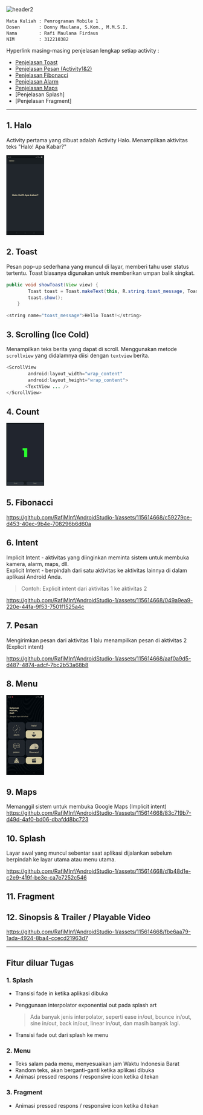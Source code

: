 ![header2](https://github.com/RafiMlnf/AndroidStudio-1/assets/115614668/3aff9ed7-100a-4edc-8eea-34391c0d29a4)

```
Mata Kuliah : Pemrograman Mobile 1
Dosen       : Donny Maulana, S.Kom., M.M.S.I.
Nama        : Rafi Maulana Firdaus
NIM         : 312210382
```

Hyperlink masing-masing penjelasan lengkap setiap activity :  
- [Penjelasan Toast](Read/READMEToast.md)
- [Penjelasan Pesan (Activity1&2)](Read/READMEPesan.md)
- [Penjelasan Fibonacci](Read/READMEFibonacci.md)
- [Penjelasan Alarm](Read/READMEAlarm.md)
- [Penjelasan Maps](Read/READMEMaps.md)
- [Penjelasan Splash]
- [Penjelasan Fragment]

---------------------------

## 1. Halo
Activity pertama yang dibuat adalah Activity Halo. Menampilkan aktivitas teks "Halo! Apa Kabar?"  
  
<img src="img/halo.jpg" width=100>  

## 2. Toast
Pesan pop-up sederhana yang muncul di layar, memberi tahu user status tertentu. Toast biasanya digunakan untuk memberikan umpan balik singkat.

```JAVA
public void showToast(View view) {
        Toast toast = Toast.makeText(this, R.string.toast_message, Toast.LENGTH_SHORT);
        toast.show();
    }
```

```JAVA
<string name="toast_message">Hello Toast!</string>
```

## 3. Scrolling (Ice Cold)
Menampilkan teks berita yang dapat di scroll. Menggunakan metode `scrollview` yang didalamnya diisi dengan `textview` berita.

```JAVA
<ScrollView
        android:layout_width="wrap_content"
        android:layout_height="wrap_content">
       <TextView ... />
</ScrollView>
```

## 4. Count
<img src="img/count.jpg" width=100>  

## 5. Fibonacci  
https://github.com/RafiMlnf/AndroidStudio-1/assets/115614668/c59279ce-d453-40ec-9b4e-708296b6d60a

## 6. Intent  
Implicit Intent - aktivitas yang diinginkan meminta sistem untuk membuka kamera, alarm, maps, dll.  
Explicit Intent - berpindah dari satu aktivitas ke aktivitas lainnya di dalam aplikasi Android Anda.  

> Contoh: Explicit intent dari aktivitas 1 ke aktivitas 2

https://github.com/RafiMlnf/AndroidStudio-1/assets/115614668/049a9ea9-220e-44fa-9f53-7501f1525a4c

## 7. Pesan  
Mengirimkan pesan dari aktivitas 1 lalu menampilkan pesan di aktivitas 2 (Explicit intent)  

https://github.com/RafiMlnf/AndroidStudio-1/assets/115614668/aaf0a9d5-d487-4874-adcf-7bc2b53a68b8

## 8. Menu
<img src="img/menu.jpg" width=100>  

## 9. Maps  
Memanggil sistem untuk membuka Google Maps (Implicit intent)  
https://github.com/RafiMlnf/AndroidStudio-1/assets/115614668/83c719b7-d49d-4af0-bd06-dbafdd8bc723



## 10. Splash  
Layar awal yang muncul sebentar saat aplikasi dijalankan sebelum berpindah ke layar utama atau menu utama.

https://github.com/RafiMlnf/AndroidStudio-1/assets/115614668/d1b48d1e-c2e9-419f-be3e-ca7e7252c546

## 11. Fragment


## 12. Sinopsis & Trailer / Playable Video  
https://github.com/RafiMlnf/AndroidStudio-1/assets/115614668/fbe6aa79-1ada-4924-8ba4-ccecd21963d7

----------------------------

## Fitur diluar Tugas
### 1. Splash
   - Transisi fade in ketika aplikasi dibuka
   - Penggunaan interpolator exponential out pada splash art
     
     > Ada banyak jenis interpolator, seperti ease in/out, bounce in/out, sine in/out, back in/out, linear in/out, dan masih banyak lagi.
   - Transisi fade out dari splash ke menu

### 2. Menu
   - Teks salam pada menu, menyesuaikan jam Waktu Indonesia Barat
   - Random teks, akan berganti-ganti ketika aplikasi dibuka
   - Animasi pressed respons / responsive icon ketika ditekan

### 3. Fragment
   - Animasi pressed respons / responsive icon ketika ditekan




